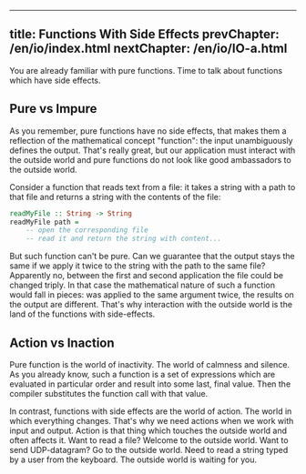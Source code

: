 ----
title: Functions With Side Effects
prevChapter: /en/io/index.html
nextChapter: /en/io/IO-a.html
----

You are already familiar with pure functions. Time to talk about functions which have side effects.

## Pure vs Impure

As you remember, pure functions have no side effects, that makes them a reflection of the mathematical concept "function": the input unambiguously defines the output. That's really great, but our application must interact with the outside world and pure functions do not look like good ambassadors to the outside world.

Consider a function that reads text from a file: it takes a string with a path to that file and returns a string with the contents of the file:

```haskell
readMyFile :: String -> String
readMyFile path =
    -- open the corresponding file
    -- read it and return the string with content...
````

But such function can't be pure. Can we guarantee that the output stays the same if we apply it twice to the string with the path to the same file? Apparently no, between the first and second application the file could be changed triply. In that case the mathematical nature of such a function would fall in pieces: was applied to the same argument twice, the results on the output are different. That's why interaction with the outside world is the land of the functions with side-effects.

## Action vs Inaction

Pure function is the world of inactivity. The world of calmness and silence. As you already know, such a function is a set of expressions which are evaluated in particular order and result into some last, final value. Then the compiler substitutes the function call with that value.

In contrast, functions with side effects are the world of action. The world in which everything changes. That's why we need actions when we work with input and output. Action is that thing which touches the outside world and often affects it. Want to read a file? Welcome to the outside world. Want to send UDP-datagram? Go to the outside world. Need to read a string typed by a user from the keyboard. The outside world is waiting for you.
